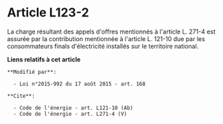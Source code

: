 # Article L123-2

La charge résultant des appels d'offres mentionnés à l'article L. 271-4 est assurée par la contribution mentionnée à
l'article L. 121-10 due par les consommateurs finals d'électricité installés sur le territoire national.

**Liens relatifs à cet article**

	**Modifié par**:

	  - Loi n°2015-992 du 17 août 2015 - art. 168

	**Cite**:

	  - Code de l'énergie - art. L121-10 (Ab)
	  - Code de l'énergie - art. L271-4 (V)

